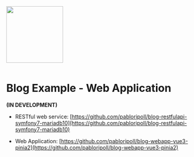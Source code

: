 <div style="width:100%;float:left;clear:both;margin-bottom:50px;">
    <a href="https://github.com/pabloripoll?tab=repositories">
        <img style="width:150px;float:left;" src="https://pabloripoll.com/files/logo-light-100x300.png"/>
    </a>
</div>

# Blog Example - Web Application

**(IN DEVELOPMENT)**

- RESTful web service: [https://github.com/pabloripoll/blog-restfulapi-symfony7-mariadb10](https://github.com/pabloripoll/blog-restfulapi-symfony7-mariadb10)

- Web Application: [https://github.com/pabloripoll/blog-webapp-vue3-pinia2](https://github.com/pabloripoll/blog-webapp-vue3-pinia2)